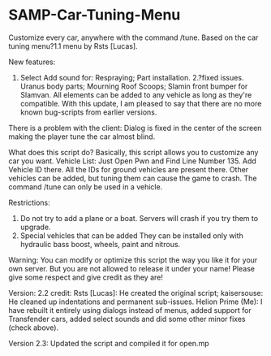 # SAMP-Car-Tuning-Menu
Customize every car, anywhere with the command /tune.
Based on the car tuning menu?1.1 menu by Rsts [Lucas].

New features:

1. Select Add sound for:
Respraying;
Part installation.
2.?fixed issues.
Uranus body parts;
Mourning Roof Scoops;
Slamin front bumper for Slamvan.
All elements can be added to any vehicle as long as they're compatible.
With this update, I am pleased to say that there are no more known bug-scripts from earlier versions.

There is a problem with the client: Dialog is fixed in the center of the screen making the player tune the car almost blind.

What does this script do? Basically, this script allows you to customize any car you want.
Vehicle List: Just Open Pwn and Find Line Number 135. Add Vehicle ID there.
All the IDs for ground vehicles are present there. Other vehicles can be added, but tuning them can cause the game to crash.
The command /tune can only be used in a vehicle.

Restrictions:
1. Do not try to add a plane or a boat. Servers will crash if you try them to upgrade.
2. Special vehicles that can be added They can be installed only with hydraulic bass boost, wheels, paint and nitrous.


Warning:
You can modify or optimize this script the way you like it for your own server. But you are not allowed to release it under your name! Please give some respect and give credit as they are!

Version: 2.2 credit:
Rsts [Lucas]: He created the original script;
kaisersouse: He cleaned up indentations and permanent sub-issues.
Helion Prime (Me): I have rebuilt it entirely using dialogs instead of menus, added support for Transfender cars, added select sounds and did some other minor fixes (check above).

Version 2.3:
Updated the script and compiled it for open.mp
